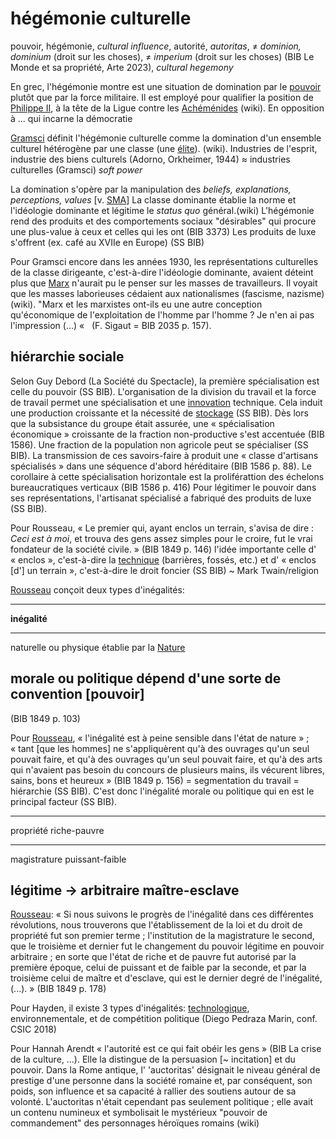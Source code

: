 # hégémonie culturelle

pouvoir, hégémonie, *cultural influence*, autorité, *autoritas*, ≠
*dominion, dominium* (droit sur les choses), ≠ *imperium* (droit sur les
choses) (BIB Le Monde et sa propriété, Arte 2023), *cultural hegemony*

En grec, l'hégémonie montre est une situation de domination par le
[pouvoir](file:///C:\Users\Thomas%20Huet\Desktop\Documentation%20archéologique%20liée%20à%20la%20thèse\Cultures.docx#Cul_Homo_Groupes_pvr)
plutôt que par la force militaire. Il est employé pour qualifier la
position de [Philippe
II](file:///C:\Users\Thomas%20Huet\Desktop\Documentation%20archéologique%20liée%20à%20la%20thèse\Cultures.docx#Cul_Grecs_Hellenistique_pers_Phil2),
à la tête de la Ligue contre les
[Achéménides](file:///C:\Users\Thomas%20Huet\Desktop\Documentation%20archéologique%20liée%20à%20la%20thèse\Cultures.docx#Cul_Achemenides)
(wiki). En opposition à \... qui incarne la démocratie

[Gramsci](file:///C:\Users\Thomas%20Huet\Desktop\Documentation%20archéologique%20liée%20à%20la%20thèse\Cultures.docx#AUT_Gramsci)
définit l'hégémonie culturelle comme la domination d'un ensemble
culturel hétérogène par une classe (une
[élite](file:///C:\Users\Thomas%20Huet\Desktop\Documentation%20archéologique%20liée%20à%20la%20thèse\Cultures.docx#Cul_Proto_Soc_Elites)).
(wiki). Industries de l'esprit, industrie des biens culturels (Adorno,
Orkheimer, 1944) ≈ industries culturelles (Gramsci) *soft power*

La domination s'opère par la manipulation des *beliefs, explanations,
perceptions, values* \[v.
[SMA](file:///C:\Users\Thomas%20Huet\Desktop\Documentation%20archéologique%20liée%20à%20la%20thèse\Analyses%20Statistiques.docx#MOD_SMA_regl_ModCogn)\]
La classe dominante établie la norme et l'idéologie dominante et
légitime le *status quo* général.(wiki) L\'hégémonie rend des produits
et des comportements sociaux \"désirables\" qui procure une plus-value à
ceux et celles qui les ont (BIB 3373) Les produits de luxe s'offrent
(ex. café au XVIIe en Europe) (SS BIB)

Pour Gramsci encore dans les années 1930, les représentations
culturelles de la classe dirigeante, c\'est-à-dire l\'idéologie
dominante, avaient déteint plus que
[Marx](file:///C:\Users\Thomas%20Huet\Desktop\Documentation%20archéologique%20liée%20à%20la%20thèse\Cultures.docx#Aut_Marx)
n\'aurait pu le penser sur les masses de travailleurs. Il voyait que les
masses laborieuses cédaient aux nationalismes (fascisme, nazisme)
(wiki). "Marx et les marxistes ont-ils eu une autre conception
qu'économique de l'exploitation de l'homme par l'homme ? Je n'en ai pas
l'impression (...) «   (F. Sigaut = BIB 2035 p. 157). 

## hiérarchie sociale

Selon Guy Debord (La Société du Spectacle), la première spécialisation
est celle du pouvoir (SS BIB). L\'organisation de la division du travail
et la force de travail permet une spécialisation et une
[innovation](file:///C:\Users\Thomas%20Huet\Desktop\Documentation%20archéologique%20liée%20à%20la%20thèse\Analyses%20Statistiques.docx#zDEFINIT_Innovation)
technique. Cela induit une production croissante et la nécessité de
[stockage](file:///C:\Users\Thomas%20Huet\Desktop\Documentation%20archéologique%20liée%20à%20la%20thèse\Cultures.docx#Cul_Homo_Econ_stock)
(SS BIB). Dès lors que la subsistance du groupe était assurée, une
« spécialisation économique » croissante de la fraction non-productive
s'est accentuée (BIB 1586). Une fraction de la population non agricole
peut se spécialiser (SS BIB). La transmission de ces savoirs-faire à
produit une « classe d'artisans spécialisés » dans une séquence d'abord
héréditaire (BIB 1586 p. 88). Le corollaire à cette spécialisation
horizontale est la proliférattion des échelons bureaucratiques verticaux
(BIB 1586 p. 416) Pour légitimer le pouvoir dans ses représentations,
l'artisanat spécialisé a fabriqué des produits de luxe (SS BIB).

Pour Rousseau, « Le premier qui, ayant enclos un terrain, s\'avisa de
dire : *Ceci est à moi*, et trouva des gens assez simples pour le
croire, fut le vrai fondateur de la société civile. » (BIB 1849 p. 146)
l'idée importante celle d' « enclos », c'est-à-dire la
[technique](file:///C:\Users\Thomas%20Huet\Desktop\Documentation%20archéologique%20liée%20à%20la%20thèse\GeneralitesArcheologie.docx#OBJ_)
(barrières, fossés, etc.) et d' « enclos \[d'\] un terrain »,
c'est-à-dire le droit foncier (SS BIB) \~ Mark Twain/religion

[Rousseau](file:///C:\Users\Thomas%20Huet\Desktop\Documentation%20archéologique%20liée%20à%20la%20thèse\Cultures.docx#Aut_Rousseau)
conçoit deux types d'inégalités:

  -----------------------------------------------------------------------
  **inégalité**            
  ------------------------ ----------------------------------------------
  naturelle ou physique    établie par la
                           [Nature](Cultures.docx#Cul_Nature)

  morale ou politique      dépend d'une sorte de convention \[pouvoir\]
  -----------------------------------------------------------------------

(BIB 1849 p. 103)

Pour
[Rousseau](file:///C:\Users\Thomas%20Huet\Desktop\Documentation%20archéologique%20liée%20à%20la%20thèse\Cultures.docx#Aut_Rousseau),
« l'inégalité est à peine sensible dans l'état de nature » ; « tant
\[que les hommes\] ne s'appliquèrent qu'à des ouvrages qu'un seul
pouvait faire, et qu'à des ouvrages qu'un seul pouvait faire, et qu'à
des arts qui n'avaient pas besoin du concours de plusieurs mains, ils
vécurent libres, sains, bons et heureux » (BIB 1849 p. 156) =
segmentation du travail = hiérarchie (SS BIB). C'est donc l'inégalité
morale ou politique qui en est le principal facteur (SS BIB).

  -----------------------------------------------------------------------
  propriété                                riche-pauvre
  ---------------------------------------- ------------------------------
  magistrature                             puissant-faible

  légitime -\> arbitraire                  maître-esclave
  -----------------------------------------------------------------------

[Rousseau](file:///C:\Users\Thomas%20Huet\Desktop\Documentation%20archéologique%20liée%20à%20la%20thèse\Cultures.docx#Aut_Rousseau):
« Si nous suivons le progrès de l\'inégalité dans ces différentes
révolutions, nous trouverons que l\'établissement de la loi et du droit
de propriété fut son premier terme ; l\'institution de la magistrature
le second, que le troisième et dernier fut le changement du pouvoir
légitime en pouvoir arbitraire ; en sorte que l\'état de riche et de
pauvre fut autorisé par la première époque, celui de puissant et de
faible par la seconde, et par la troisième celui de maître et
d\'esclave, qui est le dernier degré de l\'inégalité, (...). » (BIB 1849
p. 178)

Pour Hayden, il existe 3 types d\'inégalités:
[technologique](file:///C:\Users\Thomas%20Huet\Desktop\Documentation%20archéologique%20liée%20à%20la%20thèse\Cultures.docx#Cul_Homo_Econ_techno),
environnementale, et de compétition politique (Diego Pedraza Marin,
conf. CSIC 2018)

Pour Hannah Arendt « l'autorité est ce qui fait obéir les gens » (BIB La
crise de la culture, \...). Elle la distingue de la persuasion \[\~
incitation\] et du pouvoir. Dans la Rome antique, l\' \'auctoritas\'
désignait le niveau général de prestige d\'une personne dans la société
romaine et, par conséquent, son poids, son influence et sa capacité à
rallier des soutiens autour de sa volonté. L\'auctoritas n\'était
cependant pas seulement politique ; elle avait un contenu numineux et
symbolisait le mystérieux \"pouvoir de commandement\" des personnages
héroïques romains (wiki)
